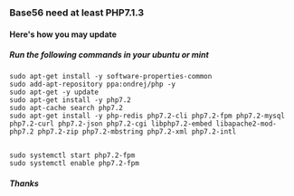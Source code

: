 ### Base56 need at least PHP7.1.3
#### Here's how you may update

##### Run the following commands in your ubuntu or mint 
    
    sudo apt-get install -y software-properties-common
    sudo add-apt-repository ppa:ondrej/php -y 
    sudo apt-get -y update
    sudo apt-get install -y php7.2
    sudo apt-cache search php7.2
    sudo apt-get install -y php-redis php7.2-cli php7.2-fpm php7.2-mysql php7.2-curl php7.2-json php7.2-cgi libphp7.2-embed libapache2-mod-php7.2 php7.2-zip php7.2-mbstring php7.2-xml php7.2-intl

    
    sudo systemctl start php7.2-fpm
    sudo systemctl enable php7.2-fpm
    
    
##### Thanks